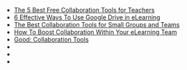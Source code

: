 

- [The 5 Best Free Collaboration Tools for Teachers](http://elearningindustry.com/the-5-best-free-collaboration-tools-for-teachers)
- [6 Effective Ways To Use Google Drive in eLearning](http://elearningindustry.com/6-effective-ways-use-google-drive-in-elearning)
- [The Best Collaboration Tools for Small Groups and Teams](http://lifehacker.com/the-best-collaboration-tools-for-small-groups-and-teams-1477548590)
- [How To Boost Collaboration Within Your eLearning Team](http://elearningindustry.com/project-management-tips-geographically-dispersed-elearning-teams)
- [Good: Collaboration Tools](http://www.cmu.edu/teaching/technology/collaborationtools.html)
- []()
- []()
- []()